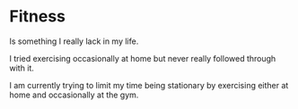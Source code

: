 # Fitness
Is something I really lack in my life.

I tried exercising occasionally at home but never really followed through with it.

I am currently trying to limit my time being stationary by exercising either at home and occasionally at the gym.